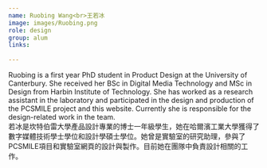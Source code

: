 ```yaml
---
name: Ruobing Wang<br>王若冰
image: images/Ruobing.png
role: design
group: alum
links:
 
---
```

Ruobing is a first year PhD student in Product Design at the University of Canterbury. She received her BSc in Digital Media Technology and MSc in Design from Harbin Institute of Technology. She has worked as a research assistant in the laboratory and participated in the design and production of the PCSMILE project and this website. Currently she is responsible for the design-related work in the team.<br/>
若冰是坎特伯雷大學產品設計專業的博士一年級學生，她在哈爾濱工業大學獲得了數字媒體技術學士學位和設計學碩士學位。她曾是實驗室的研究助理，參與了PCSMILE項目和實驗室網頁的設計與製作。目前她在團隊中負責設計相關的工作。
